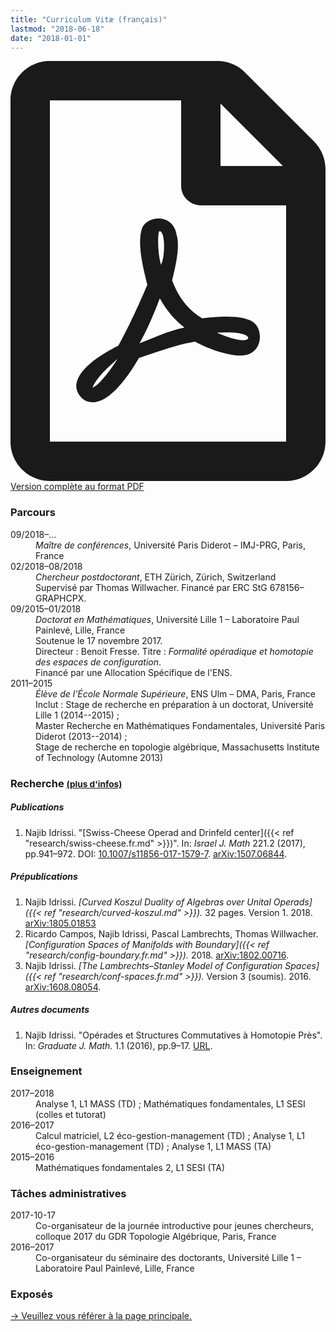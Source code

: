 ```yaml
---
title: "Curriculum Vitæ (français)"
lastmod: "2018-06-18"
date: "2018-01-01"
---
```


<p class="lead"><a href="/pdf/cv_idrissi_fr.pdf"><svg class="svg-inline--fa fa-file-pdf fa-w-12" aria-hidden="true" data-prefix="far" data-icon="file-pdf" role="img" xmlns="http://www.w3.org/2000/svg" viewBox="0 0 384 512" data-fa-i2svg=""><path fill="currentColor" d="M369.9 97.9L286 14C277 5 264.8-.1 252.1-.1H48C21.5 0 0 21.5 0 48v416c0 26.5 21.5 48 48 48h288c26.5 0 48-21.5 48-48V131.9c0-12.7-5.1-25-14.1-34zM332.1 128H256V51.9l76.1 76.1zM48 464V48h160v104c0 13.3 10.7 24 24 24h104v288H48zm250.2-143.7c-12.2-12-47-8.7-64.4-6.5-17.2-10.5-28.7-25-36.8-46.3 3.9-16.1 10.1-40.6 5.4-56-4.2-26.2-37.8-23.6-42.6-5.9-4.4 16.1-.4 38.5 7 67.1-10 23.9-24.9 56-35.4 74.4-20 10.3-47 26.2-51 46.2-3.3 15.8 26 55.2 76.1-31.2 22.4-7.4 46.8-16.5 68.4-20.1 18.9 10.2 41 17 55.8 17 25.5 0 28-28.2 17.5-38.7zm-198.1 77.8c5.1-13.7 24.5-29.5 30.4-35-19 30.3-30.4 35.7-30.4 35zm81.6-190.6c7.4 0 6.7 32.1 1.8 40.8-4.4-13.9-4.3-40.8-1.8-40.8zm-24.4 136.6c9.7-16.9 18-37 24.7-54.7 8.3 15.1 18.9 27.2 30.1 35.5-20.8 4.3-38.9 13.1-54.8 19.2zm131.6-5s-5 6-37.3-7.8c35.1-2.6 40.9 5.4 37.3 7.8z"></path></svg> Version complète au format PDF</a></p>

### Parcours

<div class="row">
<dt class="col-lg-2 col-sm-3">09/2018–…</dt>
<dd class="col-lg-10 col-sm-9"><em>Maître de conférences</em>, Université Paris Diderot – IMJ-PRG, Paris, France</dd>


<dt class="col-lg-2 col-sm-3">02/2018–08/2018</dt>
<dd class="col-lg-10 col-sm-9"><em>Chercheur postdoctorant</em>, ETH Zürich, Zürich, Switzerland<br>
Supervisé par Thomas Willwacher. Financé par ERC StG 678156–GRAPHCPX.</dd>

<dt class="col-lg-2 col-sm-3">09/2015–01/2018</dt>
<dd class="col-lg-10 col-sm-9"><em>Doctorat en Mathématiques</em>, Université Lille 1 – Laboratoire Paul Painlevé, Lille, France<br>
Soutenue le 17 novembre 2017.<br>
Directeur : Benoit Fresse.
Titre : <em>Formalité opéradique et homotopie des espaces de configuration</em>.<br>
Financé par une Allocation Spécifique de l'ENS.</dd>

<dt class="col-lg-2 col-sm-3">2011–2015</dt>
<dd class="col-lg-10 col-sm-9"><em>Élève de l'École Normale Supérieure</em>, ENS Ulm – DMA, Paris, France<br>
Inclut : Stage de recherche en préparation à un doctorat, Université Lille 1 (2014--2015)&nbsp;;<br>
Master Recherche en Mathématiques Fondamentales, Université Paris Diderot (2013--2014)&nbsp;;<br>
Stage de recherche en topologie algébrique, Massachusetts Institute of Technology (Automne 2013)
</dd>
</div>

### Recherche <small>[(plus d'infos)](/fr/research/)</small>

##### Publications

1. Najib Idrissi. "[Swiss-Cheese Operad and Drinfeld center]({{< ref "research/swiss-cheese.fr.md" >}})". In: *Israel J. Math* 221.2 (2017), pp.941–972. DOI: [10.1007/s11856-017-1579-7](https://doi.org/10.1007/s11856-017-1579-7). [arXiv:1507.06844](http://arxiv.org/abs/1507.06844).

##### Prépublications

1. Najib Idrissi. *[Curved Koszul Duality of Algebras over Unital Operads]({{< ref "research/curved-koszul.md" >}}).* 32 pages. Version 1. 2018. [arXiv:1805.01853](http://arxiv.org/abs/1805.01853)
2. Ricardo Campos, Najib Idrissi, Pascal Lambrechts, Thomas Willwacher. *[Configuration Spaces of Manifolds with Boundary]({{< ref "research/config-boundary.fr.md" >}}).* 2018. [arXiv:1802.00716](http://arxiv.org/abs/1802.00716).
3. Najib Idrissi. *[The Lambrechts–Stanley Model of Configuration Spaces]({{< ref "research/conf-spaces.fr.md" >}}).* Version 3 (soumis). 2016. [arXiv:1608.08054](http://arxiv.org/abs/1608.08054).

##### Autres documents

1. Najib Idrissi. "Opérades et Structures Commutatives à Homotopie Près". In: *Graduate J. Math.* 1.1 (2016), pp.9–17. [URL](http://www.gradmath.org/article/operades-et-structures-commutatives-a-homotopie-pres/).

### Enseignement

<div class="row">
<dt class="col-lg-2 col-sm-3">2017–2018</dt>
<dd class="col-lg-10 col-sm-9">Analyse 1, L1 MASS (TD) ; Mathématiques fondamentales, L1 SESI (colles et tutorat)</dd>

<dt class="col-lg-2 col-sm-3">2016–2017</dt>
<dd class="col-lg-10 col-sm-9">Calcul matriciel, L2 éco-gestion-management (TD) ; Analyse 1, L1 éco-gestion-management (TD) ; Analyse 1, L1 MASS (TA)</dd>

<dt class="col-lg-2 col-sm-3">2015–2016</dt>
<dd class="col-lg-10 col-sm-9">Mathématiques fondamentales 2, L1 SESI (TA)</dd>
</div>

### Tâches administratives

<div class="row">
<dt class="col-lg-2 col-sm-3">2017-10-17</dt>
<dd class="col-lg-10 col-sm-9">Co-organisateur de la journée introductive pour jeunes chercheurs, colloque 2017 du GDR Topologie Algébrique, Paris, France</dd>

<dt class="col-lg-2 col-sm-3">2016–2017</dt>
<dd class="col-lg-10 col-sm-9">Co-organisateur du séminaire des doctorants, Université Lille 1 – Laboratoire Paul Painlevé, Lille, France</dd>
</div>

### Exposés

[→ Veuillez vous référer à la page principale.](/fr/talk/)
